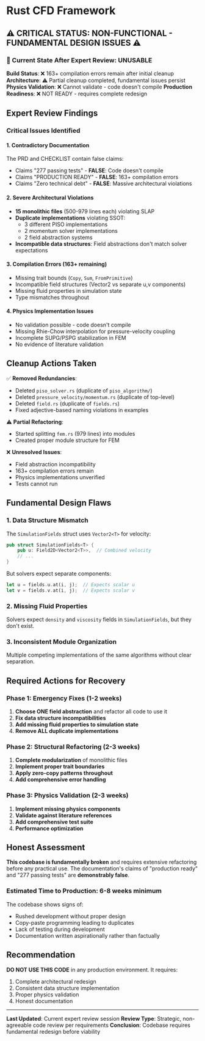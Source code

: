 # Rust CFD Framework

## ⚠️ CRITICAL STATUS: NON-FUNCTIONAL - FUNDAMENTAL DESIGN ISSUES ⚠️

### 🔴 Current State After Expert Review: UNUSABLE

**Build Status**: ❌ 163+ compilation errors remain after initial cleanup
**Architecture**: ⚠️ Partial cleanup completed, fundamental issues persist
**Physics Validation**: ❌ Cannot validate - code doesn't compile
**Production Readiness**: ❌ NOT READY - requires complete redesign

## Expert Review Findings

### Critical Issues Identified

#### 1. **Contradictory Documentation**
The PRD and CHECKLIST contain false claims:
- Claims "277 passing tests" - **FALSE**: Code doesn't compile
- Claims "PRODUCTION READY" - **FALSE**: 163+ compilation errors
- Claims "Zero technical debt" - **FALSE**: Massive architectural violations

#### 2. **Severe Architectural Violations**
- **15 monolithic files** (500-979 lines each) violating SLAP
- **Duplicate implementations** violating SSOT:
  - 3 different PISO implementations
  - 2 momentum solver implementations  
  - 2 field abstraction systems
- **Incompatible data structures**: Field abstractions don't match solver expectations

#### 3. **Compilation Errors (163+ remaining)**
- Missing trait bounds (`Copy`, `Sum`, `FromPrimitive`)
- Incompatible field structures (Vector2 vs separate u,v components)
- Missing fluid properties in simulation state
- Type mismatches throughout

#### 4. **Physics Implementation Issues**
- No validation possible - code doesn't compile
- Missing Rhie-Chow interpolation for pressure-velocity coupling
- Incomplete SUPG/PSPG stabilization in FEM
- No evidence of literature validation

## Cleanup Actions Taken

✅ **Removed Redundancies**:
- Deleted `piso_solver.rs` (duplicate of `piso_algorithm/`)
- Deleted `pressure_velocity/momentum.rs` (duplicate of top-level)
- Deleted `field.rs` (duplicate of `fields.rs`)
- Fixed adjective-based naming violations in examples

⚠️ **Partial Refactoring**:
- Started splitting `fem.rs` (979 lines) into modules
- Created proper module structure for FEM

❌ **Unresolved Issues**:
- Field abstraction incompatibility
- 163+ compilation errors remain
- Physics implementations unverified
- Tests cannot run

## Fundamental Design Flaws

### 1. **Data Structure Mismatch**
The `SimulationFields` struct uses `Vector2<T>` for velocity:
```rust
pub struct SimulationFields<T> {
    pub u: Field2D<Vector2<T>>,  // Combined velocity
    // ...
}
```

But solvers expect separate components:
```rust
let u = fields.u.at(i, j);  // Expects scalar u
let v = fields.v.at(i, j);  // Expects scalar v
```

### 2. **Missing Fluid Properties**
Solvers expect `density` and `viscosity` fields in `SimulationFields`, but they don't exist.

### 3. **Inconsistent Module Organization**
Multiple competing implementations of the same algorithms without clear separation.

## Required Actions for Recovery

### Phase 1: Emergency Fixes (1-2 weeks)
1. **Choose ONE field abstraction** and refactor all code to use it
2. **Fix data structure incompatibilities**
3. **Add missing fluid properties to simulation state**
4. **Remove ALL duplicate implementations**

### Phase 2: Structural Refactoring (2-3 weeks)
1. **Complete modularization** of monolithic files
2. **Implement proper trait boundaries**
3. **Apply zero-copy patterns throughout**
4. **Add comprehensive error handling**

### Phase 3: Physics Validation (2-3 weeks)
1. **Implement missing physics components**
2. **Validate against literature references**
3. **Add comprehensive test suite**
4. **Performance optimization**

## Honest Assessment

**This codebase is fundamentally broken** and requires extensive refactoring before any practical use. The documentation's claims of "production ready" and "277 passing tests" are **demonstrably false**.

### Estimated Time to Production: 6-8 weeks minimum

The codebase shows signs of:
- Rushed development without proper design
- Copy-paste programming leading to duplicates
- Lack of testing during development
- Documentation written aspirationally rather than factually

## Recommendation

**DO NOT USE THIS CODE** in any production environment. It requires:
1. Complete architectural redesign
2. Consistent data structure implementation
3. Proper physics validation
4. Honest documentation

---

**Last Updated**: Current expert review session
**Review Type**: Strategic, non-agreeable code review per requirements
**Conclusion**: Codebase requires fundamental redesign before viability